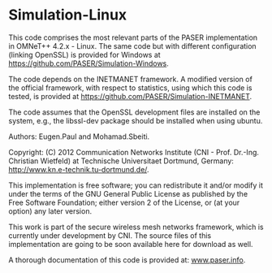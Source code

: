 Simulation-Linux
================

This code comprises the most relevant parts of the PASER implementation in OMNeT++ 4.2.x - Linux. The same code but with different configuration (linking OpenSSL) is provided for Windows at https://github.com/PASER/Simulation-Windows. 

The code depends on the INETMANET framework. A modified version of the official framework, with respect to statistics, using which this code is tested, is provided at https://github.com/PASER/Simulation-INETMANET. 

The code assumes that the OpenSSL development files are installed on the system, e.g., the libssl-dev package should be installed when using ubuntu.

Authors: Eugen.Paul and Mohamad.Sbeiti.

Copyright: (C) 2012 Communication Networks Institute (CNI - Prof. Dr.-Ing. Christian Wietfeld) at Technische Universitaet Dortmund, Germany: http://www.kn.e-technik.tu-dortmund.de/.

This implementation is free software; you can redistribute it and/or modify it under the terms of the GNU General Public License as published by the Free Software Foundation; either version 2 of the License, or (at your option) any later version.

This work is part of the secure wireless mesh networks framework, which is currently under development by CNI. The source files of this implementation are going to be soon available here for download as well.

A thorough documentation of this code is provided at: www.paser.info.
